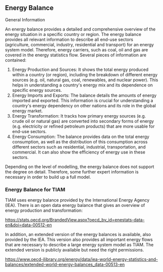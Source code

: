 ## Energy Balance

General Information 

An energy balance provides a detailed and comprehensive overview of the energy situation in a specific country or region. The energy balance provides all relevant information to describe all end-use sectors (agriculture, commercial, industry, residential and transport) for an energy system model. Therefore, energy carriers, such as coal, oil and gas are covered in the energy statistics flow. Several pieces of information are contained:
1.	Energy Production and Sources: It shows the total energy produced within a country (or region), including the breakdown of different energy sources (e.g. oil, natural gas, coal, renewables, and nuclear power). This helps in understanding a country's energy mix and its dependence on specific energy sources.
2.	Energy Imports and Exports: The balance details the amounts of energy imported and exported. This information is crucial for understanding a country's energy dependency on other nations and its role in the global energy market.
3.	Energy Transformation: It tracks how primary energy sources (e.g. crude oil or natural gas) are converted into secondary forms of energy (e.g. electricity or refined petroleum products) that are more usable for end-use sectors.
4.	Energy Consumption: The balance provides data on the total energy consumption, as well as the distribution of this consumption across different sectors such as residential, industrial, transportation, and commercial. It can also show the efficiency of energy use in these sectors.

Depending on the level of modelling, the energy balance does not support the degree on detail. Therefore, some further expert information is necessary in order to build up a full model.

### Energy Balance for TIAM

TIAM uses energy balance provided by the International Energy Agency (IEA). There is an open data energy balance that gives an overview of energy production and transformation:

https://stats.oecd.org/BrandedView.aspx?oecd_bv_id=enestats-data-en&doi=data-00512-en

In addition, an extended version of the energy balances is available, also provided by the IEA. This version also provides all important energy flows that are necessary to describe a large energy system model as TIAM. The extended version is publicly available but need the right permissions.

https://www.oecd-ilibrary.org/energy/data/iea-world-energy-statistics-and-balances/extended-world-energy-balances_data-00513-en
